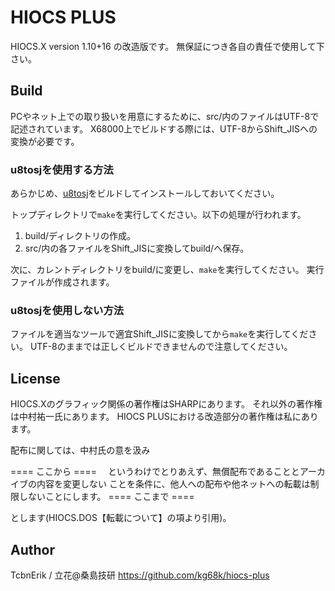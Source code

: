 # HIOCS PLUS
HIOCS.X version 1.10+16 の改造版です。
無保証につき各自の責任で使用して下さい。


## Build
PCやネット上での取り扱いを用意にするために、src/内のファイルはUTF-8で記述されています。
X68000上でビルドする際には、UTF-8からShift_JISへの変換が必要です。

### u8tosjを使用する方法

あらかじめ、[u8tosj](https://github.com/kg68k/u8tosj)をビルドしてインストールしておいてください。

トップディレクトリで`make`を実行してください。以下の処理が行われます。
1. build/ディレクトリの作成。
2. src/内の各ファイルをShift_JISに変換してbuild/へ保存。

次に、カレントディレクトリをbuild/に変更し、`make`を実行してください。
実行ファイルが作成されます。

### u8tosjを使用しない方法

ファイルを適当なツールで適宜Shift_JISに変換してから`make`を実行してください。
UTF-8のままでは正しくビルドできませんので注意してください。


## License
HIOCS.Xのグラフィック関係の著作権はSHARPにあります。
それ以外の著作権は中村祐一氏にあります。
HIOCS PLUSにおける改造部分の著作権は私にあります。

配布に関しては、中村氏の意を汲み

==== ここから ====
　というわけでとりあえず、無償配布であることとアーカイブの内容を変更しない
ことを条件に、他人への配布や他ネットへの転載は制限しないことにします。
==== ここまで ====

とします(HIOCS.DOS【転載について】の項より引用)。


## Author
TcbnErik / 立花@桑島技研
https://github.com/kg68k/hiocs-plus
